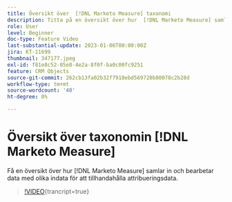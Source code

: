 ```yaml
---
title: Översikt över  [!DNL Marketo Measure] taxonomi
description: Titta på en översikt över hur  [!DNL Marketo Measure] samlar in och bearbetar data med olika indata för att tillhandahålla attribueringsdata.
role: User
level: Beginner
doc-type: Feature Video
last-substantial-update: 2023-01-06T00:00:00Z
jira: KT-11699
thumbnail: 347177.jpeg
exl-id: f81e8c52-85e0-4e2a-8f0f-ba0c00fc9251
feature: CRM Objects
source-git-commit: 262cb13fa02b32f7918ebd569720b80078c2b28d
workflow-type: tm+mt
source-wordcount: '40'
ht-degree: 0%

---
```


# Översikt över taxonomin [!DNL Marketo Measure]

Få en översikt över hur [!DNL Marketo Measure] samlar in och bearbetar data med olika indata för att tillhandahålla attribueringsdata.

>[!VIDEO](https://video.tv.adobe.com/v/347177/?learn=on){trancript=true}
